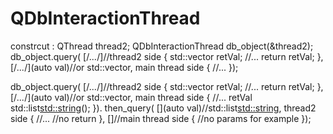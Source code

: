 # QDbInteractionThread
constrcut :
QThread thread2;
QDbInteractionThread db_object(&thread2);
db_object.query(
    [/*...*/]//thread2 side
    {
        std::vector<int> retVal;
        //...
        return retVal;
    },
    [/*...*/](auto val)//or std::vector<int>, main thread side
    {
    //...
    });
    
db_object.query(
    [/*...*/]//thread2 side
    {
        std::vector<int> retVal;
        //...
        return retVal;
    },
    [/*...*/](auto val)//or std::vector<int>, main thread side
    {
    //...
    retVal std::list<std::string>();
    }).
then_query(
    [](auto val)//std::list<std::string>, thread2 side
    {
        //...
        //no return
    },
    []//main thread side
    {
    //no params for example
    });